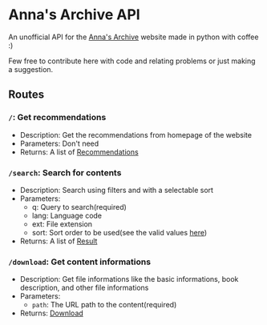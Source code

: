 # Anna's Archive API

An unofficial API for the [Anna's Archive](https://annas-archive.org)
website made in python with coffee :)

Few free to contribute here with code and relating problems or
just making a suggestion.


## Routes

### `/`: Get recommendations
  - Description: Get the recommendations from homepage of the website
  - Parameters: Don't need
  - Returns: A list of [Recommendations](api/extractor/home.py#L8)

### `/search`: Search for contents
  - Description: Search using filters and with a selectable sort
  - Parameters:
    - q: Query to search(required)
    - lang: Language code
    - ext: File extension
    - sort: Sort order to be used(see the valid values [here](api/extractor/search.py#L9))
  - Returns: A list of [Result](api/extractor/search.py#L42)


### `/download`: Get content informations
  - Description: Get file informations like the basic informations, book description, and other file informations
  - Parameters:
    - `path`: The URL path to the content(required)
  - Returns: [Download](api/extractor/download.py#L15)
